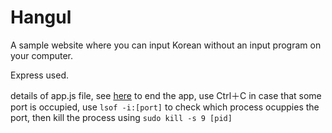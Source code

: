 # Hangul
A sample website where you can input Korean without an input program on your computer.

Express used.

details of app.js file, see [here](http://www.tuicool.com/articles/U7buiy)
to end the app, use Ctrl＋C
in case that some port is occupied, use ``lsof -i:[port]`` to check which process ocuppies the port, then kill the process using ``sudo kill -s 9 [pid]``
